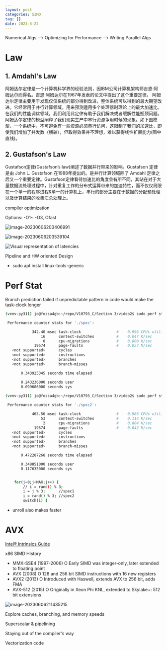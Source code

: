 ```yaml
---
layout: post
categories: SIMD
tag: [] 
date: 2023-5-22
---
```


 



Numerical Algs --> Optimizing for Performance --> Writing Parallel Algs

# Law

## 1. Amdahl's Law

   阿姆达尔定律是一个计算机科学界的经验法则，因IBM公司计算机架构师吉恩·阿姆达尔而得名。吉恩·阿姆达尔在1967年发表的论文中提出了这个重要定律。
   阿姆达尔定律主要用于发现仅仅系统的部分得到改进，整体系统可以得到的最大期望改进。它经常用于并行计算领域，用来预测适用多个处理器时理论上的最大加速比。在我们的性能调优领域，我们利用此定律有助于我们解决或者缓解性能瓶颈问题。
   阿姆达尔定律的模型阐释了我们现实生产中串行资源争用时候的现象。如下图模型，一个系统中，不可避免有一些资源必须串行访问，这限制了我们的加速比，即使我们增加了并发数（横轴），但取得效果并不理想，难以获得线性扩展能力(图中直线)。

## 2. Gustafson's Law

   Gustafson定律(Gustafson’s law)阐述了数据并行带来的影响。Gustafson 定律是由 John L. Gustafson 在1988年提出的。是并行计算领域除了 Amdahl 定律之后又一个重要定律。Gustafson定律看待加速比的角度会有所不同，其站在对于大量数据流处理过程中，针对重复工作的分布式运算带来的加速特性，而不仅仅局限在一个单一的程序进程&单一的计算机上，串行的部分主要在于数据的分配预处理以及计算结果的收集汇总处理上。



compiler optimization 

Options: -O1~ -O3, Ofast



![image-20230606203406991](https://p.ipic.vip/qb9bbd.png)



![image-20230606203539104](https://p.ipic.vip/8gn0if.png)





![Visual representation of latencies](https://p.ipic.vip/njwuzm.png)









Pipeline and HW oriented Design



-  sudo apt install linux-tools-generic



# Perf Stat

Branch prediction failed if unpredictable pattern in code would make the task-clock longer

```bash
(venv-py311) jo@fossa4gb:~/repo/V10793_C/Section 3/video2$ sudo perf stat ./spec

 Performance counter stats for './spec':

            342.40 msec task-clock                #    0.996 CPUs utilized          
                16      context-switches          #    0.047 K/sec                  
                 0      cpu-migrations            #    0.000 K/sec                  
             19574      page-faults               #    0.057 M/sec                  
   <not supported>      cycles                                                      
   <not supported>      instructions                                                
   <not supported>      branches                                                    
   <not supported>      branch-misses                                               

       0.343925345 seconds time elapsed

       0.243236000 seconds user
       0.099686000 seconds sys
       
(venv-py311) jo@fossa4gb:~/repo/V10793_C/Section 3/video2$ sudo perf stat ./spec2

 Performance counter stats for './spec2':

            465.56 msec task-clock                #    0.986 CPUs utilized          
                53      context-switches          #    0.114 K/sec                  
                 2      cpu-migrations            #    0.004 K/sec                  
             19574      page-faults               #    0.042 M/sec                  
   <not supported>      cycles                                                      
   <not supported>      instructions                                                
   <not supported>      branches                                                    
   <not supported>      branch-misses                                               

       0.472287268 seconds time elapsed

       0.348851000 seconds user
       0.117635000 seconds sys


    for(j=0;j<MAX;j++) {
        // i = rand() % 3;
        i = j % 3;      //spec1
        i = rand() % 3; //spec2
        switch(i) {
```



- unroll also makes faster







# AVX

[Intel® Intrinsics Guide](https://www.intel.com/content/www/us/en/docs/intrinsics-guide/index.html)

x86 SIMD History

- MMX-SSE4 (1997-2006)
  O Early SIMD was integer-only, later extended to floating point
- AVX (2008)
  O 128 and 256 bit SIMD instructions with 16 new registers
- AVX2 (2013)
  O Introduced with Haswell, extends AVX to 256 bit, adds FMA
- AVX-512 (2015)
  O Originally in Xeon Phi KNL, extended to Skylake+: 512 bit extensions





![image-20230606211435215](https://p.ipic.vip/s60b9d.png)



Explore caches, branching, and memory speeds

Superscalar & pipelining

Staying out of the compiler's way

Vectorization code
